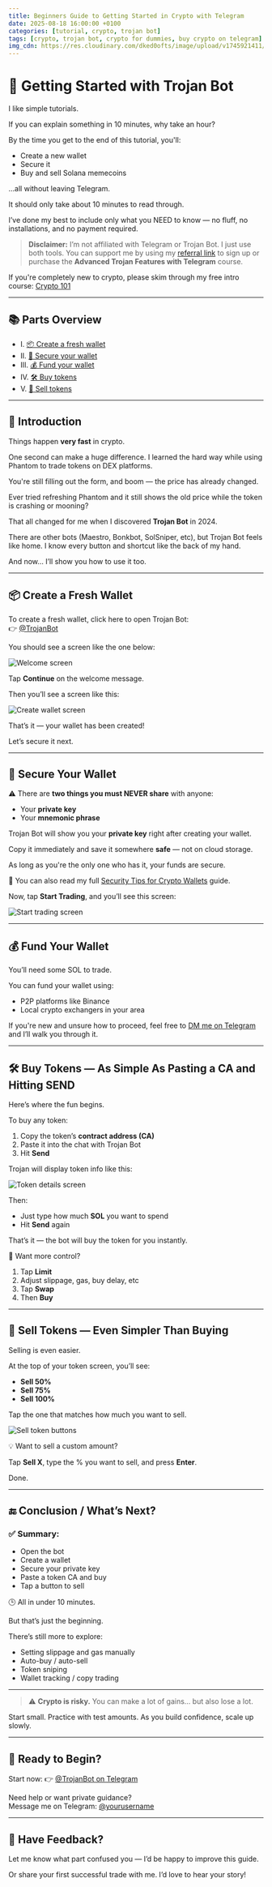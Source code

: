 ```yaml
---
title: Beginners Guide to Getting Started in Crypto with Telegram
date: 2025-08-18 16:00:00 +0100
categories: [tutorial, crypto, trojan bot]
tags: [crypto, trojan bot, crypto for dummies, buy crypto on telegram]
img_cdn: https://res.cloudinary.com/dked0ofts/image/upload/v1745921411/
---
```


# 🚀 Getting Started with Trojan Bot

I like simple tutorials.

If you can explain something in 10 minutes, why take an hour?

By the time you get to the end of this tutorial, you'll:
- Create a new wallet
- Secure it
- Buy and sell Solana memecoins

…all without leaving Telegram.

It should only take about 10 minutes to read through.

I’ve done my best to include only what you NEED to know — no fluff, no installations, and no payment required.

> **Disclaimer:** I’m not affiliated with Telegram or Trojan Bot. I just use both tools. You can support me by using my [referral link]() to sign up or purchase the **Advanced Trojan Features with Telegram** course.

If you're completely new to crypto, please skim through my free intro course: [Crypto 101](#)

---

## 📚 Parts Overview

- I. [📦 Create a fresh wallet](#-create-a-fresh-wallet)
- II. [🔐 Secure your wallet](#-secure-your-wallet)
- III. [💰 Fund your wallet](#-fund-your-wallet)
- IV. [🛠️ Buy tokens](#-buy-tokens--as-simple-as-pasting-a-ca-and-hitting-send)
- V. [💸 Sell tokens](#-sell-tokens--even-simpler-than-buying)

---

## 🧠 Introduction

Things happen **very fast** in crypto.

One second can make a huge difference. I learned the hard way while using Phantom to trade tokens on DEX platforms.

You're still filling out the form, and boom — the price has already changed.

Ever tried refreshing Phantom and it still shows the old price while the token is crashing or mooning?

That all changed for me when I discovered **Trojan Bot** in 2024.

There are other bots (Maestro, Bonkbot, SolSniper, etc), but Trojan Bot feels like home. I know every button and shortcut like the back of my hand.

And now… I’ll show you how to use it too.

---

## 📦 Create a Fresh Wallet

To create a fresh wallet, click here to open Trojan Bot:  
👉 [@TrojanBot](https://t.me/TrojanBot)

You should see a screen like the one below:

![Welcome screen](https://your-cdn-link.com/trojan-welcome.png)

Tap **Continue** on the welcome message.

Then you’ll see a screen like this:

![Create wallet screen](https://your-cdn-link.com/trojan-create-wallet.png)

That’s it — your wallet has been created!

Let’s secure it next.

---

## 🔐 Secure Your Wallet

⚠️ There are **two things you must NEVER share** with anyone:

- Your **private key**
- Your **mnemonic phrase**

Trojan Bot will show you your **private key** right after creating your wallet.

Copy it immediately and save it somewhere **safe** — not on cloud storage.

As long as you're the only one who has it, your funds are secure.

📌 You can also read my full [Security Tips for Crypto Wallets](#) guide.

Now, tap **Start Trading**, and you’ll see this screen:

![Start trading screen](https://your-cdn-link.com/trojan-main-menu.png)

---

## 💰 Fund Your Wallet

You’ll need some SOL to trade.

You can fund your wallet using:
- P2P platforms like Binance
- Local crypto exchangers in your area

If you're new and unsure how to proceed, feel free to [DM me on Telegram](https://t.me/yourusername) and I’ll walk you through it.

---

## 🛠️ Buy Tokens — As Simple As Pasting a CA and Hitting SEND

Here’s where the fun begins.

To buy any token:
1. Copy the token’s **contract address (CA)**
2. Paste it into the chat with Trojan Bot
3. Hit **Send**

Trojan will display token info like this:

![Token details screen](https://your-cdn-link.com/trojan-token-preview.png)

Then:
- Just type how much **SOL** you want to spend
- Hit **Send** again

That’s it — the bot will buy the token for you instantly.

🧪 Want more control?

1. Tap **Limit**
2. Adjust slippage, gas, buy delay, etc
3. Tap **Swap**
4. Then **Buy**

---

## 💸 Sell Tokens — Even Simpler Than Buying

Selling is even easier.

At the top of your token screen, you’ll see:

- **Sell 50%**
- **Sell 75%**
- **Sell 100%**

Tap the one that matches how much you want to sell.

![Sell token buttons](https://your-cdn-link.com/trojan-sell-buttons.png)

💡 Want to sell a custom amount?

Tap **Sell X**, type the % you want to sell, and press **Enter**.

Done.

---

## 🔚 Conclusion / What’s Next?

### ✅ Summary:
- Open the bot
- Create a wallet
- Secure your private key
- Paste a token CA and buy
- Tap a button to sell

🕒 All in under 10 minutes.

But that’s just the beginning.

There’s still more to explore:
- Setting slippage and gas manually
- Auto-buy / auto-sell
- Token sniping
- Wallet tracking / copy trading

---

> ⚠️ **Crypto is risky.** You can make a lot of gains… but also lose a lot.

Start small. Practice with test amounts. As you build confidence, scale up slowly.

---

## 🚪 Ready to Begin?

Start now: 👉 [@TrojanBot on Telegram](https://t.me/TrojanBot)

Need help or want private guidance?  
Message me on Telegram: [@yourusername](https://t.me/yourusername)

---

## 💬 Have Feedback?

Let me know what part confused you — I’d be happy to improve this guide.

Or share your first successful trade with me. I’d love to hear your story!